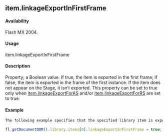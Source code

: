## item.linkageExportInFirstFrame

#### Availability

Flash MX 2004.

#### Usage

item.linkageExportInFirstFrame

#### Description

Property; a Boolean value. If true, the item is exported in the first frame; if false, the item is exported in the frame of the first instance. If the item does not appear on the Stage, it isn’t exported.
This property can be set to true only when [item.linkageExportForAS](../Item_object/item7.md) and/or [item.linkageExportForRS](../Item_object/item8.md) are set to true.

#### Example

```javascript
The following example specifies that the specified library item is exported in the first frame:

fl.getDocumentDOM().library.items[0].linkageExportInFirstFrame = true;

```